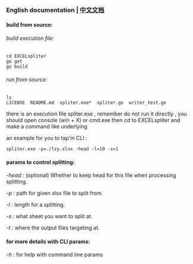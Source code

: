 ### **English documentation** | [中文文档](./doc/中文文档.md)

#### build from source:
###### build execution file:
```apple js
cd EXCELspliter
go get
go build
```
###### run from source:
```apple js
ls
LICENSE  README.md  spliter.exe*  spliter.go  writer_test.go
```
there is an execution file spliter.exe , remember do not run it directly , you should open console (win + X) or cmd.exe
then cd to EXCELspliter and make a command like underlying

an example for you to tap'in CLI :

```apple js
spliter.exe -p=./lzy.xlsx -head -l=10 -s=1
```

#### params to control splitting:

_-head :_ (optional) Whether to keep head for this file when processing splitting.

_-p :_ path for given xlsx file to split from.

_-l :_ length for a splitting.

_-s :_ what sheet you want to split at.

_-t :_ where the output files targeting at.

#### for more details with CLI params:

_-h :_ for help with command line params